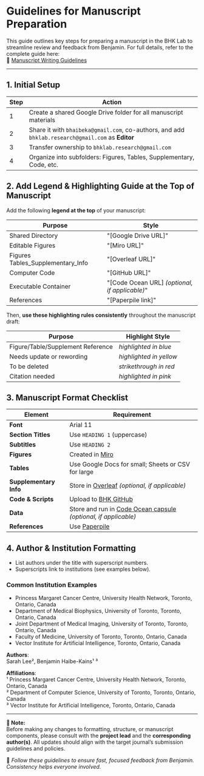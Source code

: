# Guidelines for Manuscript Preparation

This guide outlines key steps for preparing a manuscript in the BHK Lab to streamline review and feedback from Benjamin. For full details, refer to the complete guide here:  
📄 [Manuscript Writing Guidelines](https://docs.google.com/document/d/1KmADmM8-rfxrnE0NzD-yaTyjxXvGq7JYFisiOadtkZE/edit?tab=t.0)

---

## 1. Initial Setup

| Step | Action |
|------|--------|
| 1 | Create a shared Google Drive folder for all manuscript materials |
| 2 | Share it with `bhaibeka@gmail.com`, co-authors, and add `bhklab.research@gmail.com` as **Editor** |
| 3 | Transfer ownership to `bhklab.research@gmail.com` |
| 4 | Organize into subfolders: Figures, Tables, Supplementary, Code, etc. |

## 2. Add Legend & Highlighting Guide at the Top of Manuscript

Add the following **legend at the top** of your manuscript:

| Purpose | Style |
|--------|-------|
| Shared Directory | "[Google Drive URL]" |
| Editable Figures | "[Miro URL]" |
| Figures Tables_Supplementary_Info | "[Overleaf URL]" |
| Computer Code | "[GitHub URL]" |
| Executable Container | "[Code Ocean URL] *(optional, if applicable)*" |
| References | "[Paperpile link]" |

Then, **use these highlighting rules consistently** throughout the manuscript draft:

| Purpose | Highlight Style |
|--------|------------------|
| Figure/Table/Supplement Reference | *highlighted in blue* |
| Needs update or rewording | *highlighted in yellow* |
| To be deleted | *strikethrough in red* |
| Citation needed | *highlighted in pink* |

## 3. Manuscript Format Checklist

| Element | Requirement |
|--------|-------------|
| **Font** | Arial 11 |
| **Section Titles** | Use `HEADING 1` (uppercase) |
| **Subtitles** | Use `HEADING 2` |
| **Figures** | Created in [Miro](https://miro.com/app/dashboard/) |
| **Tables** | Use Google Docs for small; Sheets or CSV for large |
| **Supplementary Info** | Store in [Overleaf](https://www.overleaf.com/) *(optional, if applicable)*|
| **Code & Scripts** | Upload to [BHK GitHub](https://github.com/bhklab) |
| **Data** | Store and run in [Code Ocean capsule](https://codeocean.com/) *(optional, if applicable)*|
| **References** | Use  [Paperpile](https://paperpile.com/) |

## 4. Author & Institution Formatting

- List authors under the title with superscript numbers.
- Superscripts link to institutions (see examples below).

### Common Institution Examples

- Princess Margaret Cancer Centre, University Health Network, Toronto, Ontario, Canada
- Department of Medical Biophysics, University of Toronto, Toronto, Ontario, Canada
- Joint Department of Medical Imaging, University of Toronto, Toronto, Ontario, Canada
- Faculty of Medicine, University of Toronto, Toronto, Ontario, Canada
- Vector Institute for Artificial Intelligence, Toronto, Ontario, Canada

**Authors**:  
Sarah Lee², Benjamin Haibe-Kains¹ ³

**Affiliations**:  
¹ Princess Margaret Cancer Centre, University Health Network, Toronto, Ontario, Canada  
² Department of Computer Science, University of Toronto, Toronto, Ontario, Canada  
³ Vector Institute for Artificial Intelligence, Toronto, Ontario, Canada

---

**📝 Note:**  
Before making any changes to formatting, structure, or manuscript components, please consult with the **project lead** and the **corresponding author(s)**. All updates should align with the target journal’s submission guidelines and policies.

📌 *Follow these guidelines to ensure fast, focused feedback from Benjamin. Consistency helps everyone involved.*



